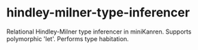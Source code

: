 # hindley-milner-type-inferencer
Relational Hindley-Milner type inferencer in miniKanren.  Supports polymorphic 'let'.  Performs type habitation.
